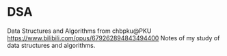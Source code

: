 # DSA
Data Structures and Algorithms
from chbpku@PKU
https://www.bilibili.com/opus/679262894843494400
Notes of my study of data structures and algorithms.
